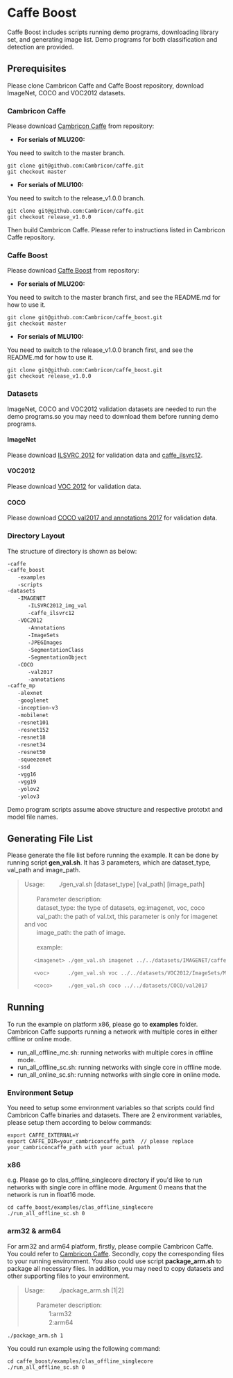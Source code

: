 # Caffe Boost
Caffe Boost includes scripts running demo programs, downloading library set, and generating image list. Demo programs for both classification and detection are provided.  

## Prerequisites
Please clone Cambricon Caffe and Caffe Boost repository, download ImageNet, COCO and VOC2012 datasets.

### Cambricon Caffe
Please download [Cambricon Caffe](https://github.com/Cambricon/caffe) from repository:

* **For serials of MLU200:**

You need to switch to the master branch.

```
git clone git@github.com:Cambricon/caffe.git
git checkout master
```

* **For serials of MLU100:**

You need to switch to the release_v1.0.0 branch.

```
git clone git@github.com:Cambricon/caffe.git
git checkout release_v1.0.0
```

Then build Cambricon Caffe. Please refer to instructions listed in Cambricon Caffe repository.

### Caffe Boost
Please download [Caffe Boost](https://github.com/Cambricon/caffe_boost) from repository:

* **For serials of MLU200:**

You need to switch to the master branch first, and see the README.md for how to use it.

```
git clone git@github.com:Cambricon/caffe_boost.git
git checkout master
```

* **For serials of MLU100:**

You need to switch to the release_v1.0.0 branch first, and see the README.md for how to use it.

```
git clone git@github.com:Cambricon/caffe_boost.git
git checkout release_v1.0.0
```

### Datasets
ImageNet, COCO and VOC2012 validation datasets are needed to run the demo programs.so you may need to download them before running demo programs.

#### ImageNet
Please download [ILSVRC 2012](http://image-net.org/challenges/LSVRC/2012/index) for validation data and [caffe_ilsvrc12](http://dl.caffe.berkeleyvision.org).

#### VOC2012
Please download [VOC 2012](http://host.robots.ox.ac.uk/pascal/VOC) for validation data.

#### COCO
Please download [COCO val2017 and annotations 2017](http://cocodataset.org) for validation data.

### Directory Layout
The structure of directory is shown as below:  
```
-caffe  
-caffe_boost   
　　-examples  
　　-scripts  
-datasets  
　　-IMAGENET  
　　　　-ILSVRC2012_img_val
　　　　-caffe_ilsvrc12
　　-VOC2012  
　　　　-Annotations  
　　　　-ImageSets  
　　　　-JPEGImages  
　　　　-SegmentationClass  
　　　　-SegmentationObject  
　　-COCO  
　　　　-val2017  
　　　　-annotations  
-caffe_mp
　　-alexnet
　　-googlenet
　　-inception-v3
　　-mobilenet
　　-resnet101
　　-resnet152
　　-resnet18
　　-resnet34
　　-resnet50
　　-squeezenet
　　-ssd
　　-vgg16
　　-vgg19
　　-yolov2
　　-yolov3
```
Demo program scripts assume above structure and respective prototxt and model file names.

## Generating File List
Please generate the file list before running the example. It can be done by running script **gen_val.sh**. It has 3 parameters, which are dataset_type, val_path and image_path.
> Usage:
>　　./gen_val.sh [dataset_type] [val_path] [image_path]
> 
>　　Parameter description:  
>　　dataset_type: the type of datasets, eg:imagenet, voc, coco  
>　　val_path: the path of val.txt, this parameter is only for imagenet and voc  
>　　image_path: the path of image.
> 
>　　example:
>    ```sh
>       <imagenet> ./gen_val.sh imagenet ../../datasets/IMAGENET/caffe_ilsvrc12/val.txt ../../datasets/IMAGENET/ILSVRC2012_img_val
>
>       <voc>      ./gen_val.sh voc ../../datasets/VOC2012/ImageSets/Main/val.txt ../../datasets/VOC2012/JPEGImages 
>
>       <coco>     ./gen_val.sh coco ../../datasets/COCO/val2017
>    ```
## Running
To run the example on platform x86, please go to **examples** folder.
Cambricon Caffe supports running a network with multiple cores in either offline or online mode.
- run_all_offline_mc.sh: running networks with multiple cores in offline mode.
- run_all_offline_sc.sh: running networks with single core in offline mode.
- run_all_online_sc.sh: running networks with single core in online mode.

### Environment Setup
You need to setup some environment variables so that scripts could find Cambricon Caffe binaries and datasets. There are 2 environment variables, please setup them according to below commands:
```
export CAFFE_EXTERNAL=Y
export CAFFE_DIR=your_cambriconcaffe_path  // please replace your_cambriconcaffe_path with your actual path
```

### x86
e.g. Please go to clas_offline_singlecore directory if you'd like to run networks with single core in offline mode. Argument 0 means that the network is run in float16 mode.
```
cd caffe_boost/examples/clas_offline_singlecore
./run_all_offline_sc.sh 0
```

### arm32 & arm64
For arm32 and arm64 platform, firstly, please compile Cambricon Caffe. You could refer to [Cambricon Caffe](https://github.com/Cambricon/caffe).  Secondly, copy the corresponding files to your running environment. You also could use script **package_arm.sh** to package all necessary files. In addition, you may need to copy datasets and other supporting files to your environment.
> Usage:
>　　./package_arm.sh [1|2]
> 
>　　Parameter description:  
>　　　　1:arm32  
>　　　　2:arm64  
```
./package_arm.sh 1
```
 You could run example using the following command:
```
cd caffe_boost/examples/clas_offline_singlecore
./run_all_offline_sc.sh 0
```
